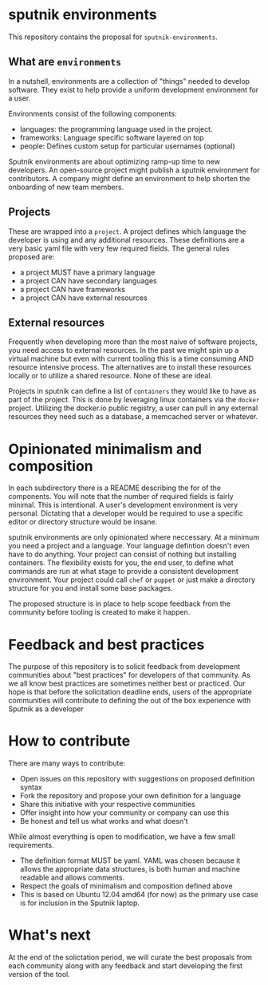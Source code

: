 # sputnik environments
This repository contains the proposal for `sputnik-environments`.

## What are `environments`
In a nutshell, environments are a collection of "things" needed to develop software. They exist to help provide a uniform development environment for a user.

Environments consist of the following components:

- languages: the programming language used in the project.
- frameworks: Language specific software layered on top
- people: Defines custom setup for particular usernames (optional)

Sputnik environments are about optimizing ramp-up time to new developers. An open-source project might publish a sputnik environment for contributors. A company might define an environment to help shorten the onboarding of new team members.

## Projects
These are wrapped into a `project`. A project defines which language the developer is using and any additional resources. These definitions are a very basic yaml file with very few required fields. The general rules proposed are:

- a project MUST have a primary language
- a project CAN have secondary languages
- a project CAN have frameworks
- a project CAN have external resources

## External resources
Frequently when developing more than the most naive of software projects, you need access to external resources. In the past we might spin up a virtual machine but even with current tooling this is a time consuming AND resource intensive process. The alternatives are to install these resources locally or to utilize a shared resource. None of these are ideal.

Projects in sputnik can define a list of `containers` they would like to have as part of the project. This is done by leveraging linux containers via the `docker` project. Utilizing the docker.io public registry, a user can pull in any external resources they need such as a database, a memcached server or whatever.

# Opinionated minimalism and composition
In each subdirectory there is a README describing the for of the components. You will note that the number of required fields is fairly minimal. This is intentional. A user's development environment is very personal. Dictating that a developer would be required to use a specific editor or directory structure would be insane.

sputnik environments are only opinionated where neccessary. At a minimum you need a project and a language. Your language defintion doesn't even have to do anything. Your project can consist of nothing but installing containers. The flexibility exists for you, the end user, to define what commands are run at what stage to provide a consistent development environment. Your project could call `chef` or `puppet` or just make a directory structure for you and install some base packages.

The proposed structure is in place to help scope feedback from the community before tooling is created to make it happen.

# Feedback and best practices
The purpose of this repository is to solicit feedback from development communities about "best practices" for developers of that community. As we all know best practices are sometimes neither best or practiced. Our hope is that before the solicitation deadline ends, users of the appropriate communities will contribute to defining the out of the box experience with Sputnik as a developer

# How to contribute
There are many ways to contribute:

- Open issues on this repository with suggestions on proposed definition syntax
- Fork the repository and propose your own definition for a language
- Share this initiative with your respective communities
- Offer insight into how your community or company can use this
- Be honest and tell us what works and what doesn't

While almost everything is open to modification, we have a few small requirements.

- The definition format MUST be yaml. YAML was chosen because it allows the appropriate data structures, is both human and machine readable and allows comments.
- Respect the goals of minimalism and composition defined above
- This is based on Ubuntu 12.04 amd64 (for now) as the primary use case is for inclusion in the Sputnik laptop.

# What's next
At the end of the solictation period, we will curate the best proposals from each community along with any feedback and start developing the first version of the tool.
